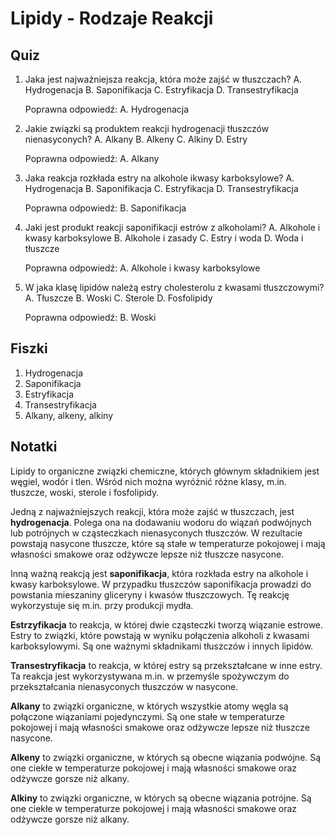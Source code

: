  # Lipidy - Rodzaje Reakcji

## Quiz

1. Jaka jest najważniejsza reakcja, która może zajść w tłuszczach?
A. Hydrogenacja
B. Saponifikacja
C. Estryfikacja
D. Transestryfikacja

    Poprawna odpowiedź: A. Hydrogenacja

2. Jakie związki są produktem reakcji hydrogenacji tłuszczów nienasyconych?
A. Alkany
B. Alkeny
C. Alkiny
D. Estry

    Poprawna odpowiedź: A. Alkany

3. Jaka reakcja rozkłada estry na alkohole ikwasy karboksylowe?
A. Hydrogenacja
B. Saponifikacja
C. Estryfikacja
D. Transestryfikacja

    Poprawna odpowiedź: B. Saponifikacja

4. Jaki jest produkt reakcji saponifikacji estrów z alkoholami?
A. Alkohole i kwasy karboksylowe
B. Alkohole i zasady
C. Estry i woda
D. Woda i tłuszcze

    Poprawna odpowiedź: A. Alkohole i kwasy karboksylowe

5. W jaka klasę lipidów należą estry cholesterolu z kwasami tłuszczowymi?
A. Tłuszcze
B. Woski
C. Sterole
D. Fosfolipidy

    Poprawna odpowiedź: B. Woski

## Fiszki

1. Hydrogenacja
2. Saponifikacja
3. Estryfikacja
4. Transestryfikacja
5. Alkany, alkeny, alkiny

## Notatki

Lipidy to organiczne związki chemiczne, których głównym składnikiem jest węgiel, wodór i tlen. Wśród nich można wyróżnić różne klasy, m.in. tłuszcze, woski, sterole i fosfolipidy.

Jedną z najważniejszych reakcji, która może zajść w tłuszczach, jest **hydrogenacja**. Polega ona na dodawaniu wodoru do wiązań podwójnych lub potrójnych w cząsteczkach nienasyconych tłuszczów. W rezultacie powstają nasycone tłuszcze, które są stałe w temperaturze pokojowej i mają własności smakowe oraz odżywcze lepsze niż tłuszcze nasycone.

Inną ważną reakcją jest **saponifikacja**, która rozkłada estry na alkohole i kwasy karboksylowe. W przypadku tłuszczów saponifikacja prowadzi do powstania mieszaniny gliceryny i kwasów tłuszczowych. Tę reakcję wykorzystuje się m.in. przy produkcji mydła.

**Estrzyfikacja** to reakcja, w której dwie cząsteczki tworzą wiązanie estrowe. Estry to związki, które powstają w wyniku połączenia alkoholi z kwasami karboksylowymi. Są one ważnymi składnikami tłuszczów i innych lipidów.

**Transestryfikacja** to reakcja, w której estry są przekształcane w inne estry. Ta reakcja jest wykorzystywana m.in. w przemyśle spożywczym do przekształcania nienasyconych tłuszczów w nasycone.

**Alkany** to związki organiczne, w których wszystkie atomy węgla są połączone wiązaniami pojedynczymi. Są one stałe w temperaturze pokojowej i mają własności smakowe oraz odżywcze lepsze niż tłuszcze nasycone.

**Alkeny** to związki organiczne, w których są obecne wiązania podwójne. Są one ciekłe w temperaturze pokojowej i mają własności smakowe oraz odżywcze gorsze niż alkany.

**Alkiny** to związki organiczne, w których są obecne wiązania potrójne. Są one ciekłe w temperaturze pokojowej i mają własności smakowe oraz odżywcze gorsze niż alkany.
